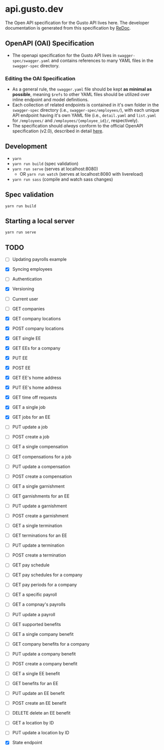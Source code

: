 # api.gusto.dev

The Open API specification for the Gusto API lives here.
The developer documentation is generated from this specification by [ReDoc](https://github.com/Rebilly/ReDoc).

## OpenAPI (OAI) Specification
- The openapi specification for the Gusto API lives in `swagger-spec/swagger.yaml` and contains references to many YAML files in the `swagger-spec` directory.

### Editing the OAI Specification

- As a general rule, the `swagger.yaml` file should be kept **as minimal as possible**, meaning `$refs` to other YAML files should be utilized over inline endpoint and model definitions.
- Each collection of related endpoints is contained in it's own folder in the `swagger-spec` directory (i.e., `swagger-spec/employees/`), with each unique API endpoint having it's own YAML file (i.e., `detail.yaml` and `list.yaml` for `/employees/` and `/employees/{employee_id}/`, respectively).
- The specification should *always* conform to the official OpenAPI specification (v2.0), described in detail [here](http://swagger.io/specification/).

## Development

- `yarn`
- `yarn run build` (spec validation)
- `yarn run serve` (serves at localhost:8080)
  - OR `yarn run watch` (serves at localhost:8080 with livereload)
- `yarn run sass` (compile and watch sass changes)

## Spec validation

```
yarn run build
```

## Starting a local server

```
yarn run serve
```

## TODO 
- [ ] Updating payrolls example 

- [X] Syncing employees

- [ ] Authentication

- [X] Versioning

- [ ] Current user 

- [ ] GET companies 

- [X] GET company locations
- [X] POST company locations

- [X] GET single EE
- [X] GET EEs for a company 
- [X] PUT EE
- [X] POST EE

- [X] GET EE's home address
- [X] PUT EE's home address

- [X] GET time off requests 

- [X] GET a single job
- [X] GET jobs for an EE
- [ ] PUT update a job 
- [ ] POST create a job 

- [ ] GET a single compensation
- [ ] GET compensations for a job
- [ ] PUT update a compensation 
- [ ] POST create a compensation

- [ ] GET a single garnishment
- [ ] GET garnishments for an EE
- [ ] PUT update a garnishment 
- [ ] POST create a garnishment

- [ ] GET a single termination
- [ ] GET terminations for an EE
- [ ] PUT update a termination 
- [ ] POST create a termination

- [ ] GET pay schedule
- [ ] GET pay schedules for a company 

- [ ] GET pay periods for a company 

- [ ] GET a specific payroll
- [ ] GET a compnay's payrolls
- [ ] PUT update a payroll

- [ ] GET supported benefits 

- [ ] GET a single company benefit
- [ ] GET company benefits for a company
- [ ] PUT update a company benefit 
- [ ] POST create a company benefit

- [ ] GET a single EE benefit
- [ ] GET benefits for an EE
- [ ] PUT update an EE benefit 
- [ ] POST create an EE benefit
- [ ] DELETE delete an EE benefit

- [ ] GET a location by ID
- [ ] PUT update a location by ID

- [X] State endpoint
